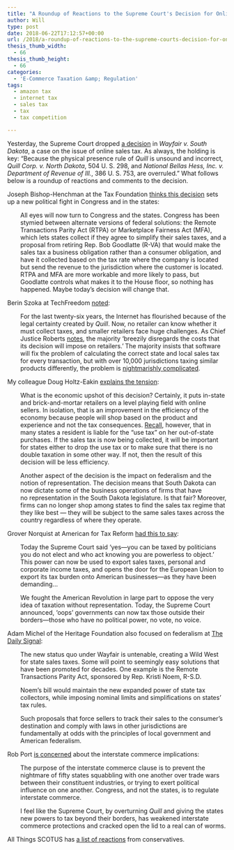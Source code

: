 ```yaml
---
title: "A Roundup of Reactions to the Supreme Court's Decision for Online Sales Tax"
author: Will
type: post
date: 2018-06-22T17:12:57+00:00
url: /2018/a-roundup-of-reactions-to-the-supreme-courts-decision-for-online-sales-tax/
thesis_thumb_width:
  - 66
thesis_thumb_height:
  - 66
categories:
  - 'E-Commerce Taxation &amp; Regulation'
tags:
  - amazon tax
  - internet tax
  - sales tax
  - tax
  - tax competition

---
```

Yesterday, the Supreme Court dropped [a decision][1] in _Wayfair v. South Dakota_, a case on the issue of online sales tax. As always, the holding is key: &#8220;Because the physical presence rule of _Quill_ is unsound and incorrect, _Quill Corp. v. North Dakota_, 504 U. S. 298, and _National Bellas Hess, Inc. v. Department of Revenue of Ill._, 386 U. S. 753, are overruled.&#8221; What follows below is a roundup of reactions and comments to the decision.<!--more-->

  
Joseph Bishop-Henchman at the Tax Foundation [thinks this decision][2] sets up a new political fight in Congress and in the states:

<p style="padding-left: 30px;">
  All eyes will now turn to Congress and the states. Congress has been stymied between alternate versions of federal solutions: the Remote Transactions Parity Act (RTPA) or Marketplace Fairness Act (MFA), which lets states collect if they agree to simplify their sales taxes, and a proposal from retiring Rep. Bob Goodlatte (R-VA) that would make the sales tax a business obligation rather than a consumer obligation, and have it collected based on the tax rate where the company is located but send the revenue to the jurisdiction where the customer is located. RTPA and MFA are more workable and more likely to pass, but Goodlatte controls what makes it to the House floor, so nothing has happened. Maybe today’s decision will change that.
</p>

Berin Szoka at TechFreedom [noted][3]:

<p style="padding-left: 30px;">
  For the last twenty-six years, the Internet has flourished because of the legal certainty created by <em>Quill</em>. Now, no retailer can know whether it must collect taxes, and smaller retailers face huge challenges. As Chief Justice Roberts <a href="https://techfreedom.us11.list-manage.com/track/click?u=43cf504baa686d5c04ef125ec&id=0e8ca79524&e=e8f3a82c9b" target="_blank" rel="noopener noreferrer" data-saferedirecturl="https://www.google.com/url?hl=en&q=https://techfreedom.us11.list-manage.com/track/click?u%3D43cf504baa686d5c04ef125ec%26id%3D0e8ca79524%26e%3De8f3a82c9b&source=gmail&ust=1529772095920000&usg=AFQjCNE8yses7FmfR2tKvLLVX8hn24pChg">notes</a>, the majority ‘breezily disregards the costs that its decision will impose on retailers.’<strong> </strong>The majority insists that software will fix the problem of calculating the correct state and local sales tax for every transaction, but with over 10,000 jurisdictions taxing similar products differently, the problem is <a href="https://techfreedom.us11.list-manage.com/track/click?u=43cf504baa686d5c04ef125ec&id=bd773a6c06&e=e8f3a82c9b" target="_blank" rel="noopener noreferrer" data-saferedirecturl="https://www.google.com/url?hl=en&q=https://techfreedom.us11.list-manage.com/track/click?u%3D43cf504baa686d5c04ef125ec%26id%3Dbd773a6c06%26e%3De8f3a82c9b&source=gmail&ust=1529772095920000&usg=AFQjCNE-ULaSc1NB2mmucsG7XZOWFXqT7g">nightmarishly complicated</a>.
</p>

My colleague Doug Holtz-Eakin [explains the tension][4]:

<p style="padding-left: 30px;">
  What is the economic upshot of this decision? Certainly, it puts in-state and brick-and-mortar retailers on a level playing field with online sellers. In isolation, that is an improvement in the efficiency of the economy because people will shop based on the product and experience and not the tax consequences. <a href="https://www.americanactionforum.org/daily-dish/states-taxation-online-sales/" data-cke-saved-href="https://www.americanactionforum.org/daily-dish/states-taxation-online-sales/">Recall</a>, however, that in many states a resident is liable for the “use tax” on her out-of-state purchases. If the sales tax is now being collected, it will be important for states either to drop the use tax or to make sure that there is no double taxation in some other way. If not, then the result of this decision will be less efficiency.
</p>

<p style="padding-left: 30px;">
  Another aspect of the decision is the impact on federalism and the notion of representation. The decision means that South Dakota can now dictate some of the business operations of firms that have no representation in the South Dakota legislature. Is that fair? Moreover, firms can no longer shop among states to find the sales tax regime that they like best — they will be subject to the same sales taxes across the country regardless of where they operate.
</p>

Grover Norquist at American for Tax Reform [had this to say][5]:

<p class="rteindent1" style="padding-left: 30px;">
  Today the Supreme Court said &#8216;yes—you can be taxed by politicians you do not elect and who act knowing you are powerless to object.&#8217; This power can now be used to export sales taxes, personal and corporate income taxes, and opens the door for the European Union to export its tax burden onto American businesses—as they have been demanding&#8230;
</p>

<p class="rteindent1" style="padding-left: 30px;">
  We fought the American Revolution in large part to oppose the very idea of taxation without representation. Today, the Supreme Court announced, &#8216;oops&#8217; governments can now tax those outside their borders—those who have no political power, no vote, no voice.
</p>

Adam Michel of the Heritage Foundation also focused on federalism at [The Daily Signal][6]:

<p style="padding-left: 30px;">
  The new status quo under Wayfair is untenable, creating a Wild West for state sales taxes. Some will point to seemingly easy solutions that have been promoted for decades. One example is the Remote Transactions Parity Act, sponsored by Rep. Kristi Noem, R-S.D.
</p>

<p style="padding-left: 30px;">
  Noem’s bill would maintain the new expanded power of state tax collectors, while imposing nominal limits and simplifications on states’ tax rules.
</p>

<p style="padding-left: 30px;">
  Such proposals that force sellers to track their sales to the consumer’s destination and comply with laws in other jurisdictions are fundamentally at odds with the principles of local government and American federalism.
</p>

Rob Port [is concerned][7] about the interstate commerce implications:

<p style="padding-left: 30px;">
  The purpose of the interstate commerce clause is to prevent the nightmare of fifty states squabbling with one another over trade wars between their constituent industries, or trying to exert political influence on one another. Congress, and not the states, is to regulate interstate commerce.
</p>

<p style="padding-left: 30px;">
  I feel like the Supreme Court, by overturning <em>Quill</em> and giving the states new powers to tax beyond their borders, has weakened interstate commerce protections and cracked open the lid to a real can of worms.
</p>

All Things SCOTUS has [a list of reactions][8] from conservatives.

 [1]: https://www.supremecourt.gov/opinions/17pdf/17-494_j4el.pdf
 [2]: https://taxfoundation.org/supreme-court-decides-wayfair-online-sales-tax-case/
 [3]: http://techfreedom.org/scotus-opens-door-years-litigation-online-sales-taxes/
 [4]: ttps://www.americanactionforum.org/daily-dish/point-click-pay-sales-tax/#ixzz5JAoEFOS6
 [5]: https://www.atr.org/norquist-statement-south-dakota-v-wayfair
 [6]: https://www.dailysignal.com/2018/06/21/supreme-court-botches-wayfair-ruling-putting-small-online-businesses-at-risk-of-new-taxes/
 [7]: https://www.sayanythingblog.com/entry/we-should-be-worried-about-what-the-supreme-courts-online-sales-tax-decision-does-to-the-interstate-commerce-clause/
 [8]: http://scotusbrief.org/conservatives-react-to-wayfair-internet-sales-tax-decision/